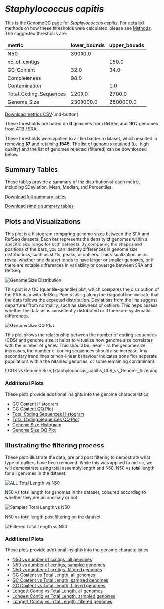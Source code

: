 # *Staphylococcus capitis*

This is the GenomeQC page for *Staphylococcus capitis*. For detailed methods on how these thresholds were calculated, please see [Methods](../../methods.md).
The suggested thresholds are: 

| metric                 | lower_bounds   | upper_bounds   |
|:-----------------------|:---------------|:---------------|
| N50                    | 39000.0        |                |
| no_of_contigs          |                | 150.0          |
| GC_Content             | 32.0           | 34.0           |
| Completeness           | 98.0           |                |
| Contamination          |                | 1.0            |
| Total_Coding_Sequences | 2200.0         | 2700.0         |
| Genome_Size            | 2300000.0      | 2800000.0      |

[Download metrics CSV](Staphylococcus_capitis_metrics.csv){.md-button}


These thresholds are based on **0** genomes from RefSeq and **1612** genomes from ATB / SRA.

These thresholds were applied to all the bacteria dataset, which resulted in removing **67** and retaining **1545**.
The list of genomes retained (i.e. high quality) and the list of genomes rejected (filtered) can be downloaded below. 


## Summary Tables
These tables provide a summary of the distribution of each metric, including SDeviation, Mean, Median, and Percentiles.

[Download full summary tables](summary.csv)

[Download simple summary tables](selected_summary.csv)

## Plots and Visualizations

This plot is a histogram comparing genome sizes between the SRA and RefSeq datasets. Each bar represents the density of genomes within a specific size range for both datasets. By comparing the shapes and positions of the bars, you can identify differences in genome size distributions, such as shifts, peaks, or outliers. This visualization helps reveal whether one dataset tends to have larger or smaller genomes, or if there are notable differences in variability or coverage between SRA and RefSeq.

![Genome Size Distribution](Genome_Size_refseq_histogram_kde.png)

This plot is a QQ (quantile-quantile) plot, which compares the distribution of the SRA data with RefSeq. Points falling along the diagonal line indicate that the data follows the expected distribution. Deviations from the line suggest departures from normality, such as skewness or outliers. This helps assess whether the dataset is consistently distributed or if there are systematic differences.

![Genome Size QQ Plot](Genome_Size_refseq_qqplot.png)

This plot shows the relationship between the number of coding sequences (CDS) and genome size. It helps to visualize how genome size correlates with the number of genes. This should be linear - as the genome size increases, the number of coding sequences should also increase. Any secondary trend lines or non-linear behaviour indicates bone fide seperate populations within the retained genomes, or some remaining contaminant. 

![CDS vs Genome Size](Staphylococcus_capitis_CDS_vs_Genome_Size.png

### Additional Plots

These plots provide additional insights into the genome characteristics:

- [GC Content Histogram](GC_Content_refseq_histogram_kde.png)
- [GC Content QQ Plot](GC_Content_refseq_qqplot.png)
- [Total Coding Sequences Histogram](Total_Coding_Sequences_refseq_histogram_kde.png)
- [Total Coding Sequences QQ Plot](Total_Coding_Sequences_refseq_qqplot.png)
- [Genome Size Histogram](Genome_Size_refseq_histogram_kde.png)
- [Genome Size QQ Plot](Genome_Size_refseq_qqplot.png)
## Illustrating the filtering process
These plots illustrate the data, pre and post filtering to demostrate what type of outliers have been removed. While this was applied to metric, we will demonstrate using total assembly length and N50.
N50 vs total length for all genomes in the dataset.

![ALL Total Length vs N50](Staphylococcus_capitis_all_total_length_N50.png)

N50 vs total length for genomes in the dataset, coloured according to whether they are an anomaly or not.

![Sampled Total Length vs N50](Staphylococcus_capitis_sample_total_length_N50.png)

N50 vs total length post filtering on the dataset.

![Filtered Total Length vs N50](Staphylococcus_capitis_filt_total_length_N50.png)

### Additional Plots

These plots provide additional insights into the genome characteristics:

- [N50 vs number of contigs, all genomes](Staphylococcus_capitis_all_N50_number.png)
- [N50 vs number of contigs, sampled genomes](Staphylococcus_capitis_sample_N50_number.png)
- [N50 vs number of contigs, filtered genomes](Staphylococcus_capitis_filt_N50_number.png)
- [GC Content vs Total Length, all genomes](Staphylococcus_capitis_all_total_length_GC_Content.png)
- [GC Content vs Total Length, sampled genomes](Staphylococcus_capitis_sample_total_length_GC_Content.png)
- [GC Content vs Total Length, filtered genomes](Staphylococcus_capitis_filt_total_length_GC_Content.png)
- [Longest Contig vs Total Length, all genomes](Staphylococcus_capitis_all_total_length_longest.png)
- [Longest Contig vs Total Length, sampled genomes](Staphylococcus_capitis_sample_total_length_longest.png)
- [Longest Contig vs Total Length, filtered genomes](Staphylococcus_capitis_filt_total_length_longest.png)
